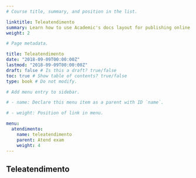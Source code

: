 ```yaml
---
# Course title, summary, and position in the list.

linktitle: Teleatendimento
summary: Learn how to use Academic's docs layout for publishing online courses, software documentation, and tutorials.
weight: 2

# Page metadata.

title: Teleatendimento
date: "2018-09-09T00:00:00Z"
lastmod: "2018-09-09T00:00:00Z"
draft: false # Is this a draft? true/false
toc: true # Show table of contents? true/false
type: book # Do not modify.

# Add menu entry to sidebar.

# - name: Declare this menu item as a parent with ID `name`.

# - weight: Position of link in menu.

menu:
  atendimento:
    name: teleatendimento
    parent: Atend exam
    weight: 4
---
```


## Teleatendimento
